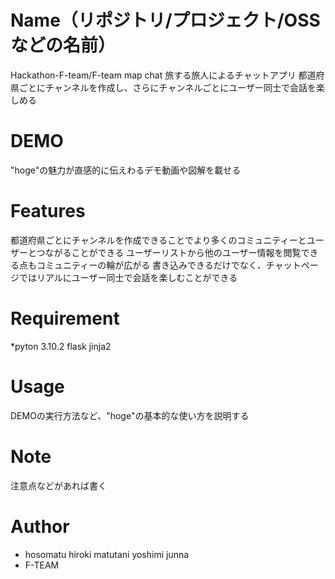 # Name（リポジトリ/プロジェクト/OSSなどの名前）
 Hackathon-F-team/F-team
 map chat
旅する旅人によるチャットアプリ
都道府県ごとにチャンネルを作成し、さらにチャンネルごとにユーザー同士で会話を楽しめる

# DEMO
 "hoge"の魅力が直感的に伝えわるデモ動画や図解を載せる
 
# Features
 都道府県ごとにチャンネルを作成できることでより多くのコミュニティーとユーザーとつながることができる
ユーザーリストから他のユーザー情報を閲覧できる点もコミュニティーの輪が広がる
書き込みできるだけでなく、チャットページではリアルにユーザー同士で会話を楽しむことができる

# Requirement 
*pyton 3.10.2
flask
jinja2

# Usage
DEMOの実行方法など、"hoge"の基本的な使い方を説明する
 
# Note
注意点などがあれば書く
 
# Author
* hosomatu hiroki matutani yoshimi junna
* F-TEAM
